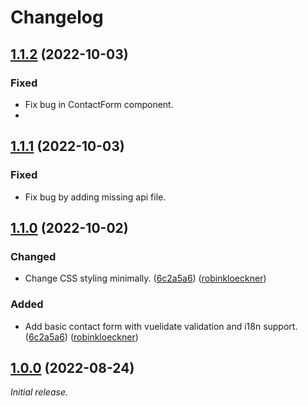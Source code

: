 # Changelog

## [1.1.2] (2022-10-03)

### Fixed

- Fix bug in ContactForm component.
-

## [1.1.1] (2022-10-03)

### Fixed

- Fix bug by adding missing api file.

## [1.1.0] (2022-10-02)

### Changed

- Change CSS styling
  minimally. ([6c2a5a6](https://github.com/robinkloeckner/vue3-link-page/commit/6c2a5a646b045ba56a412b945180c452fe0e29dd))
  ([robinkloeckner](https://github.com/robinkloeckner))

### Added

- Add basic contact form with vuelidate validation and i18n
  support. ([6c2a5a6](https://github.com/robinkloeckner/vue3-link-page/commit/6c2a5a646b045ba56a412b945180c452fe0e29dd)) ([robinkloeckner](https://github.com/robinkloeckner))

## [1.0.0] (2022-08-24)

_Initial release._

[1.1.2]: https://github.com/robinkloeckner/vue3-link-page/compare/v1.1.1...v1.1.2

[1.1.1]: https://github.com/robinkloeckner/vue3-link-page/compare/v1.1.0...v1.1.1

[1.1.0]: https://github.com/robinkloeckner/vue3-link-page/compare/v1.0.0...v1.1.0

[1.0.0]: https://github.com/robinkloeckner/vue3-link-page/releases/tag/v1.0.0